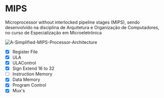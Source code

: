 # MIPS
Microprocessor without interlocked pipeline stages (MIPS), sendo desenvolvido na disciplina de Arquitetura e Organização de Computadores, no curso de Especialização em Microeletrônica

![A-Simplified-MIPS-Processor-Architecture](https://github.com/user-attachments/assets/6799fcf6-d967-4493-ac08-fcc8a3e96431)

- [x] Register File
- [x] ULA
- [x] ULAControl
- [x] Sign Extend 16 to 32
- [ ] Instruction Memory
- [x] Data Memory
- [x] Program Control
- [x] Mux's
